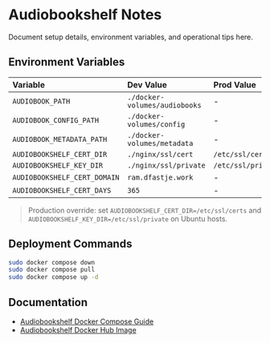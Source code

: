# Audiobookshelf Notes

Document setup details, environment variables, and operational tips here.

## Environment Variables

| Variable                     | Dev Value                     | Prod Value          |
| :--------------------------- | :---------------------------- | :------------------ |
| `AUDIOBOOK_PATH`             | `./docker-volumes/audiobooks` | -                   |
| `AUDIOBOOK_CONFIG_PATH`      | `./docker-volumes/config`     | -                   |
| `AUDIOBOOK_METADATA_PATH`    | `./docker-volumes/metadata`   | -                   |
| `AUDIOBOOKSHELF_CERT_DIR`    | `./nginx/ssl/cert`            | `/etc/ssl/certs`    |
| `AUDIOBOOKSHELF_KEY_DIR`     | `./nginx/ssl/private`         | `/etc/ssl/private`  |
| `AUDIOBOOKSHELF_CERT_DOMAIN` | `ram.dfastje.work`            | -                   |
| `AUDIOBOOKSHELF_CERT_DAYS`   | `365`                         | -                   |

> Production override: set `AUDIOBOOKSHELF_CERT_DIR=/etc/ssl/certs` and `AUDIOBOOKSHELF_KEY_DIR=/etc/ssl/private` on Ubuntu hosts.

## Deployment Commands

```bash
sudo docker compose down
sudo docker compose pull
sudo docker compose up -d
```

## Documentation

- [Audiobookshelf Docker Compose Guide](https://www.audiobookshelf.org/docs/#docker-compose-install)
- [Audiobookshelf Docker Hub Image](https://hub.docker.com/r/advplyr/audiobookshelf)
